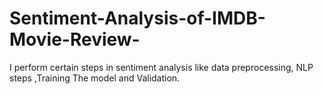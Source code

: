 # Sentiment-Analysis-of-IMDB-Movie-Review-
I perform certain steps in sentiment analysis like data preprocessing, NLP steps ,Training The model and Validation.
